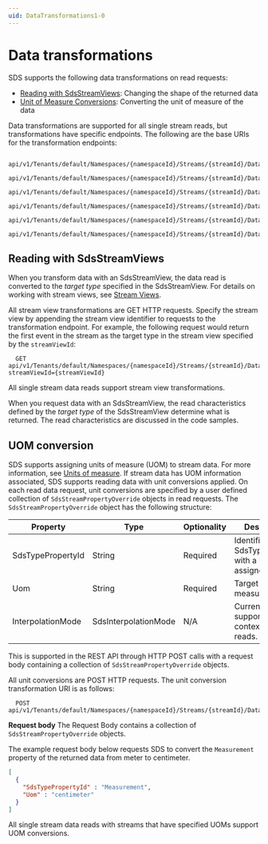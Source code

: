 ```yaml
---
uid: DataTransformations1-0
---
```


# Data transformations

SDS supports the following data transformations on read requests:

* [Reading with SdsStreamViews](#reading-with-sdsstreamviews): Changing the shape of the returned data
* [Unit of Measure Conversions](#unit-conversion-of-data): Converting the unit of measure of the data  

Data transformations are supported for all single stream reads, but transformations have specific endpoints. The following are the base URIs for the transformation endpoints:

```text
  api/v1/Tenants/default/Namespaces/{namespaceId}/Streams/{streamId}/Data/Transform/First
  api/v1/Tenants/default/Namespaces/{namespaceId}/Streams/{streamId}/Data/Transform/Last
  api/v1/Tenants/default/Namespaces/{namespaceId}/Streams/{streamId}/Data/Transform
  api/v1/Tenants/default/Namespaces/{namespaceId}/Streams/{streamId}/Data/Transform/Interpolated
  api/v1/Tenants/default/Namespaces/{namespaceId}/Streams/{streamId}/Data/Transform/Summaries
  api/v1/Tenants/default/Namespaces/{namespaceId}/Streams/{streamId}/Data/Transform/Sampled
```

## Reading with SdsStreamViews

When you transform data with an SdsStreamView, the data read is converted to the *target type* specified in the SdsStreamView. For details on working with stream views, see [Stream Views](xref:sdsStreamViews1-0).

All stream view transformations are GET HTTP requests. Specify the stream view by appending the stream view identifier to requests to the transformation endpoint. For example, the following request would return the first event in the stream as the target type in the stream view specified by the `streamViewId`:

```text
  GET api/v1/Tenants/default/Namespaces/{namespaceId}/Streams/{streamId}/Data/Transform/First?streamViewId={streamViewId}
```

All single stream data reads support stream view transformations.

When you request data with an SdsStreamView, the read characteristics defined by the *target type* of the SdsStreamView determine what is returned. The read characteristics are discussed in the code samples.

## UOM conversion

SDS supports assigning units of measure (UOM) to stream data. For more information, see [Units of measure](xref:unitsOfMeasure1-0). If stream data has UOM information associated, SDS supports reading data with unit conversions applied. On each read data request, unit conversions are specified by a user defined collection of `SdsStreamPropertyOverride` objects in read requests. The `SdsStreamPropertyOverride` object has the following structure:

| Property          | Type                 | Optionality | Description                                            |
| ----------------- | -------------------- | ----------- | -----------------------------------------------------  |
| SdsTypePropertyId | String               | Required    | Identifier for an SdsTypeProperty with a UOM assigned. |
| Uom               | String               | Required    | Target unit of measure.                                |
| InterpolationMode | SdsInterpolationMode | N/A         | Currently not supported in context of data reads.      |

This is supported in the REST API through HTTP POST calls with a request body containing a collection of `SdsStreamPropertyOverride` objects.  

All unit conversions are POST HTTP requests. The unit conversion transformation URI is as follows:

```text
  POST api/v1/Tenants/default/Namespaces/{namespaceId}/Streams/{streamId}/Data/Transform
```

**Request body**
The Request Body contains a collection of `SdsStreamPropertyOverride` objects.

The example request body below requests SDS to convert the `Measurement` property of the returned data from meter to centimeter.

```json
[
  {
    "SdsTypePropertyId" : "Measurement",
    "Uom" : "centimeter"
  }
]
```

All single stream data reads with streams that have specified UOMs support UOM conversions.
